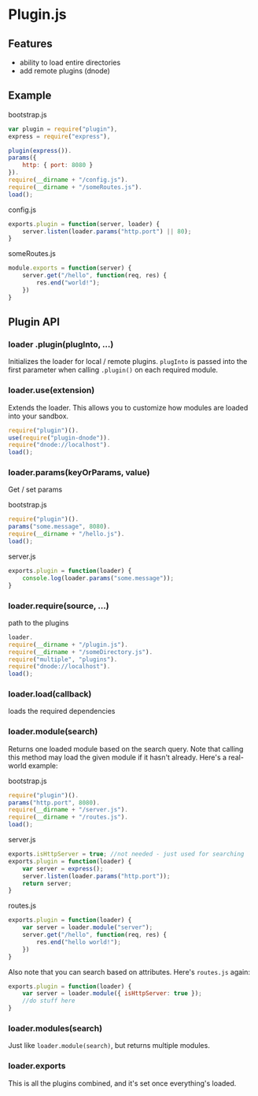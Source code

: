 # Plugin.js

## Features

- ability to load entire directories
- add remote plugins (dnode)

## Example

bootstrap.js

```javascript
var plugin = require("plugin"),
express = require("express"),

plugin(express()).
params({
	http: { port: 8080 }
}).
require(__dirname + "/config.js").
require(__dirname + "/someRoutes.js").
load();
```

config.js

```javascript
exports.plugin = function(server, loader) {
	server.listen(loader.params("http.port") || 80);
}
```

someRoutes.js
```javascript
module.exports = function(server) {
    server.get("/hello", function(req, res) {
        res.end("world!");
    })
}
```


## Plugin API

### loader .plugin(plugInto, ...)

Initializes the loader for local / remote plugins. `plugInto` is passed into the first parameter when calling `.plugin()` on each required module.

### loader.use(extension)

Extends the loader. This allows you to customize how modules are loaded into your sandbox.

```javascript
require("plugin")().
use(require("plugin-dnode")).
require("dnode://localhost").
load();
```

### loader.params(keyOrParams, value)

Get / set params

bootstrap.js

```javascript
require("plugin")().
params("some.message", 8080).
require(__dirname + "/hello.js").
load();
```

server.js
```javascript
exports.plugin = function(loader) {
	console.log(loader.params("some.message"));
}
```

### loader.require(source, ...)

path to the plugins

```javascript
loader.
require(__dirname + "/plugin.js").
require(__dirname + "/someDirectory.js").
require("multiple", "plugins").
require("dnode://localhost").
load();
```

### loader.load(callback)

loads the required dependencies

### loader.module(search)

Returns one loaded module based on the search query. Note that calling this method
may load the given module if it hasn't already. Here's a real-world example:

bootstrap.js

```javascript
require("plugin")().
params("http.port", 8080).
require(__dirname + "/server.js").
require(__dirname + "/routes.js").
load();
```

server.js

```javascript
exports.isHttpServer = true; //not needed - just used for searching
exports.plugin = function(loader) {
	var server = express();
	server.listen(loader.params("http.port"));
	return server;
}
```

routes.js

```javascript
exports.plugin = function(loader) {
	var server = loader.module("server");
	server.get("/hello", function(req, res) {
		res.end("hello world!");
	})
}
```

Also note that you can search based on attributes. Here's `routes.js` again:

```javascript
exports.plugin = function(loader) {
	var server = loader.module({ isHttpServer: true });
	//do stuff here
}
```

### loader.modules(search)

Just like `loader.module(search)`, but returns multiple modules.

### loader.exports

This is all the plugins combined, and it's set once everything's loaded.

